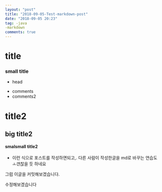 ```yaml
---
layout: "post"
title: "2018-09-05-Test-markdown-post"
date: "2018-09-05 20:23"
tag: -java
-markdown
comments: true
---
```


# title

### small title

* head
- comments
- comments2


# title2

## big title2

#### smalsmall title2

- 이런 식으로 포스트를 작성하면되고,. 다른 사람이 작성한글을 md로 바꾸는 연습도 ㅗ갠찮을 듯 하네요

그럼 이글을 커밋해보겠습니다.

수정해보겠습니다

